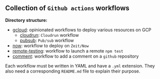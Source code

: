 ## Collection of `Github actions` workflows

**Directory structure:**
* [gcloud](gcloud): opinionated workflows to deploy various resources on GCP
  * [cloudrun](gcloud/cloudrun): `Cloudrun` workflow
  * [pubsub](gcloud/pubsub): `Pub/sub` workflow
* [now](now): workflow to deploy on `Zeit/Now`
* [remote-testing](remote-testing): workflow to launch a remote `npm test`
* [comment](comment): workflow to add a comment on a `github` repository

Each workflow must be written in YAML and have a `.yml` extension. They also need a corresponding `README.md` file to explain their purpose.